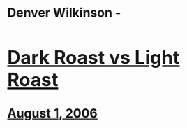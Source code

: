 # Denver Wilkinson - [<h2>Dark Roast vs Light Roast</h2>August 1, 2006](https://ineedcoffee.com/dark-roast-vs-light-roast/)